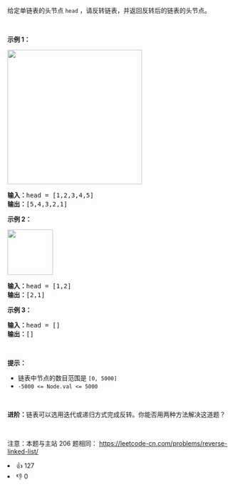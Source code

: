 <p>给定单链表的头节点 <code>head</code> ，请反转链表，并返回反转后的链表的头节点。</p>

<div class="original__bRMd"> 
 <div> 
  <p>&nbsp;</p> 
 </div>
</div>

<p><strong>示例 1：</strong></p> 
<img alt="" src="https://assets.leetcode.com/uploads/2021/02/19/rev1ex1.jpg" style="width: 302px; " /> 
<pre>
<strong>输入：</strong>head = [1,2,3,4,5]
<strong>输出：</strong>[5,4,3,2,1]
</pre>

<p><strong>示例 2：</strong></p> 
<img alt="" src="https://assets.leetcode.com/uploads/2021/02/19/rev1ex2.jpg" style="width: 102px;" /> 
<pre>
<strong>输入：</strong>head = [1,2]
<strong>输出：</strong>[2,1]
</pre>

<p><strong>示例 3：</strong></p>

<pre>
<strong>输入：</strong>head = []
<strong>输出：</strong>[]
</pre>

<p>&nbsp;</p>

<p><strong>提示：</strong></p>

<ul> 
 <li>链表中节点的数目范围是 <code>[0, 5000]</code></li> 
 <li><code>-5000 &lt;= Node.val &lt;= 5000</code></li> 
</ul>

<p>&nbsp;</p>

<p><strong>进阶：</strong>链表可以选用迭代或递归方式完成反转。你能否用两种方法解决这道题？</p>

<p>&nbsp;</p>

<p>
 <meta charset="UTF-8" />注意：本题与主站 206&nbsp;题相同：&nbsp;<a href="https://leetcode-cn.com/problems/reverse-linked-list/">https://leetcode-cn.com/problems/reverse-linked-list/</a></p>

<div><li>👍 127</li><li>👎 0</li></div>